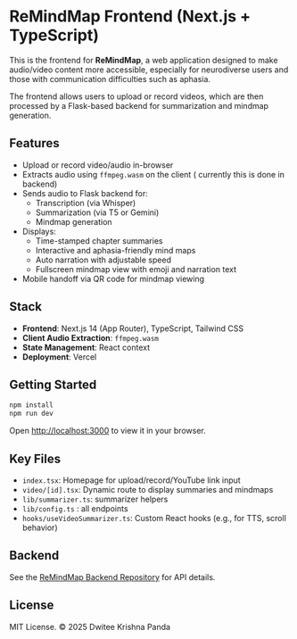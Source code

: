 
# ReMindMap Frontend (Next.js + TypeScript)

This is the frontend for **ReMindMap**, a web application designed to make audio/video content more accessible, especially for neurodiverse users and those with communication difficulties such as aphasia.

The frontend allows users to upload or record videos, which are then processed by a Flask-based backend for summarization and mindmap generation.

## Features

- Upload or record video/audio in-browser
- Extracts audio using `ffmpeg.wasm` on the client ( currently this is done in backend)
- Sends audio to Flask backend for:
  - Transcription (via Whisper)
  - Summarization (via T5 or Gemini)
  - Mindmap generation
- Displays:
  - Time-stamped chapter summaries
  - Interactive and aphasia-friendly mind maps
  - Auto narration with adjustable speed
  - Fullscreen mindmap view with emoji and narration text
- Mobile handoff via QR code for mindmap viewing

##  Stack

- **Frontend**: Next.js 14 (App Router), TypeScript, Tailwind CSS
- **Client Audio Extraction**: `ffmpeg.wasm`
- **State Management**: React context
- **Deployment**: Vercel

##  Getting Started

```bash
npm install
npm run dev
```

Open [http://localhost:3000](http://localhost:3000) to view it in your browser.

##  Key Files

- `index.tsx`: Homepage for upload/record/YouTube link input
- `video/[id].tsx`: Dynamic route to display summaries and mindmaps
- `lib/summarizer.ts`: summarizer helpers 
- `lib/config.ts` : all endpoints
- `hooks/useVideoSummarizer.ts`: Custom React hooks (e.g., for TTS, scroll behavior)

##  Backend

See the [ReMindMap Backend Repository](https://github.com/yourusername/video-summarizer-backend) for API details.

##  License

MIT License. © 2025 Dwitee Krishna Panda